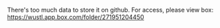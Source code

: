 There's too much data to store it on github. For access, please view box: https://wustl.app.box.com/folder/271951204450 
